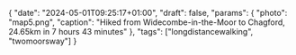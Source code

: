 {
   "date": "2024-05-01T09:25:17+01:00",
   "draft": false,
   "params": {
      "photo": "map5.png",
      "caption": "Hiked from Widecombe-in-the-Moor to Chagford, 24.65km in 7 hours 43 minutes"
   },
   "tags": ["longdistancewalking", "twomoorsway"]
}
